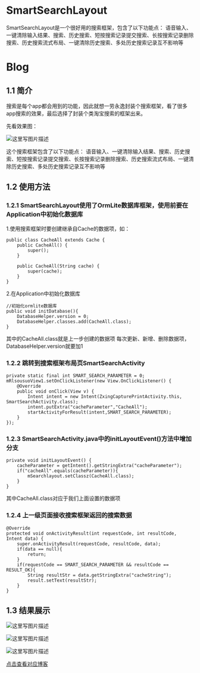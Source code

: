 # SmartSearchLayout
SmartSearchLayout是一个很好用的搜索框架，包含了以下功能点：  语音输入、一键清除输入结果、搜索、历史搜索、短按搜索记录提交搜索、长按搜索记录删除搜索、历史搜索流式布局、一键清除历史搜索、多处历史搜索记录互不影响等

# Blog

## 1.1 简介
搜索是每个app都会用到的功能，因此就想一劳永逸封装个搜索框架，看了很多app搜索的效果，最后选择了封装个类淘宝搜索的框架出来。

先看效果图：

![这里写图片描述](http://otdfinygx.bkt.clouddn.com/SmartSearchLayout_1.png)

这个搜索框架包含了以下功能点：
语音输入、一键清除输入结果、搜索、历史搜索、短按搜索记录提交搜索、长按搜索记录删除搜索、历史搜索流式布局、一键清除历史搜索、多处历史搜索记录互不影响等

## 1.2 使用方法

### 1.2.1 SmartSearchLayout使用了OrmLite数据库框架，使用前要在Application中初始化数据库

1.使用搜索框架时要创建继承自Cache的数据项，如：
```
public class CacheAll extends Cache {
    public CacheAll() {
        super();
    }

    public CacheAll(String cache) {
        super(cache);
    }
}
```
2.在Application中初始化数据库
```
//初始化ormlite数据库
public void initDatabase(){
    DatabaseHelper.version = 0;
    DatabaseHelper.classes.add(CacheAll.class);
}
```
其中的CacheAll.class就是上一步创建的数据项
每次更新、新增、删除数据项，DatabaseHelper.version就要加1

### 1.2.2 跳转到搜索框架布局页SmartSearchActivity
```
private static final int SMART_SEARCH_PARAMETER = 0;
mRlsousuoView1.setOnClickListener(new View.OnClickListener() {
    @Override
    public void onClick(View v) {
        Intent intent = new Intent(ZxingCapturePrintActivity.this, SmartSearchActivity.class);
        intent.putExtra("cacheParameter","CacheAll");
        startActivityForResult(intent,SMART_SEARCH_PARAMETER);
    }
});
```

### 1.2.3 SmartSearchActivity.java中的initLayoutEvent()方法中增加分支
```
private void initLayoutEvent() {
	cacheParameter = getIntent().getStringExtra("cacheParameter");
	if("cacheAll".equals(cacheParameter)){
		mSearchlayout.setClassz(CacheAll.class);
	}
}
```
其中CacheAll.class对应于我们上面设置的数据项

### 1.2.4 上一级页面接收搜索框架返回的搜索数据
```
@Override
protected void onActivityResult(int requestCode, int resultCode, Intent data) {
    super.onActivityResult(requestCode, resultCode, data);
    if(data == null){
        return;
    }
    if(requestCode == SMART_SEARCH_PARAMETER && resultCode == RESULT_OK){
        String resultStr = data.getStringExtra("cacheString");
        result.setText(resultStr);
    }
}
```
## 1.3 结果展示

![这里写图片描述](http://otdfinygx.bkt.clouddn.com/SmartSearchLayout_1.gif)

![这里写图片描述](http://otdfinygx.bkt.clouddn.com/SmartSearchLayout_2.gif)

![这里写图片描述](http://otdfinygx.bkt.clouddn.com/SmartSearchLayout_3.gif)

[点击查看对应博客](https://blog.csdn.net/amoscxy/article/details/81218050)